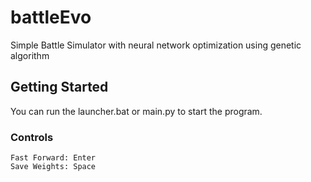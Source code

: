 # battleEvo

Simple Battle Simulator with neural network optimization using genetic algorithm

## Getting Started

You can run the launcher.bat or main.py to start the program. 

### Controls

```
Fast Forward: Enter
Save Weights: Space
```